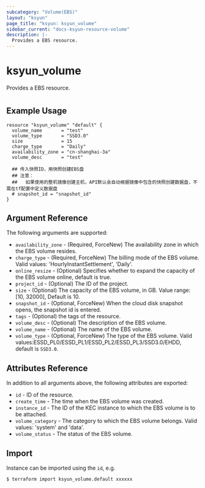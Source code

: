```yaml
---
subcategory: "Volume(EBS)"
layout: "ksyun"
page_title: "ksyun: ksyun_volume"
sidebar_current: "docs-ksyun-resource-volume"
description: |-
  Provides a EBS resource.
---
```


# ksyun_volume

Provides a EBS resource.

#

## Example Usage

```hcl
resource "ksyun_volume" "default" {
  volume_name       = "test"
  volume_type       = "SSD3.0"
  size              = 15
  charge_type       = "Daily"
  availability_zone = "cn-shanghai-3a"
  volume_desc       = "test"

  ## 传入快照ID，用快照创建EBS盘
  ## 注意：
  ##   如果使用的整机镜像创建主机，API默认会自动根据镜像中包含的快照创建数据盘，不需在tf配置中定义数据盘
  # snapshot_id = "snapshot_id"
}
```

## Argument Reference

The following arguments are supported:

* `availability_zone` - (Required, ForceNew) The availability zone in which the EBS volume resides.
* `charge_type` - (Required, ForceNew) The billing mode of the EBS volume. Valid values: 'HourlyInstantSettlement', 'Daily'.
* `online_resize` - (Optional) Specifies whether to expand the capacity of the EBS volume online, default is true.
* `project_id` - (Optional) The ID of the project.
* `size` - (Optional) The capacity of the EBS volume, in GB. Value range: [10, 32000], Default is 10.
* `snapshot_id` - (Optional, ForceNew) When the cloud disk snapshot opens, the snapshot id is entered.
* `tags` - (Optional) the tags of the resource.
* `volume_desc` - (Optional) The description of the EBS volume.
* `volume_name` - (Optional) The name of the EBS volume.
* `volume_type` - (Optional, ForceNew) The type of the EBS volume. Valid values:ESSD_PL0/ESSD_PL1/ESSD_PL2/ESSD_PL3/SSD3.0/EHDD, default is `SSD3.0`.

## Attributes Reference

In addition to all arguments above, the following attributes are exported:

* `id` - ID of the resource.
* `create_time` - The time when the EBS volume was created.
* `instance_id` - The ID of the KEC instance to which the EBS volume is to be attached.
* `volume_category` - The category to which the EBS volume belongs. Valid values: 'system' and 'data'.
* `volume_status` - The status of the EBS volume.


## Import

Instance can be imported using the `id`, e.g.

```
$ terraform import ksyun_volume.default xxxxxx
```

